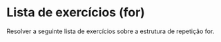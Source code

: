 # Lista de exercícios (for)

Resolver a seguinte lista de exercícios sobre a estrutura de repetição for. 